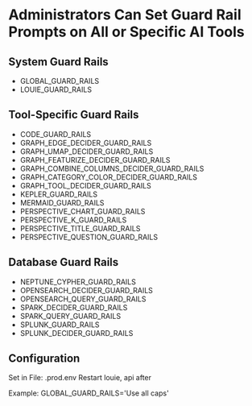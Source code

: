 # Administrators Can Set Guard Rail Prompts on All or Specific AI Tools

## System Guard Rails
- GLOBAL_GUARD_RAILS
- LOUIE_GUARD_RAILS

## Tool-Specific Guard Rails
- CODE_GUARD_RAILS
- GRAPH_EDGE_DECIDER_GUARD_RAILS
- GRAPH_UMAP_DECIDER_GUARD_RAILS
- GRAPH_FEATURIZE_DECIDER_GUARD_RAILS
- GRAPH_COMBINE_COLUMNS_DECIDER_GUARD_RAILS
- GRAPH_CATEGORY_COLOR_DECIDER_GUARD_RAILS
- GRAPH_TOOL_DECIDER_GUARD_RAILS
- KEPLER_GUARD_RAILS
- MERMAID_GUARD_RAILS
- PERSPECTIVE_CHART_GUARD_RAILS
- PERSPECTIVE_K_GUARD_RAILS
- PERSPECTIVE_TITLE_GUARD_RAILS
- PERSPECTIVE_QUESTION_GUARD_RAILS

## Database Guard Rails
- NEPTUNE_CYPHER_GUARD_RAILS
- OPENSEARCH_DECIDER_GUARD_RAILS
- OPENSEARCH_QUERY_GUARD_RAILS
- SPARK_DECIDER_GUARD_RAILS
- SPARK_QUERY_GUARD_RAILS
- SPLUNK_GUARD_RAILS
- SPLUNK_DECIDER_GUARD_RAILS

## Configuration
Set in File: .prod.env
Restart louie, api after

Example: GLOBAL_GUARD_RAILS='Use all caps'

